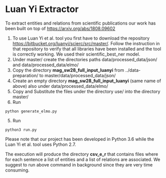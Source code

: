 # Luan Yi Extractor

To extract entities and relations from scientific publications our work has been built on top of https://arxiv.org/abs/1808.09602

1. To use Luan Yi et al. tool you first have to download the repository https://bitbucket.org/luanyi/scierc/src/master/. Follow the instruction in that repository to verify that all libraries have been installed and the tool is correctly working. We used their scientific_best_ner model.
2. Under master/ create the directories paths data/processed_data/json/ and data/processed_data/elmo/
2. Copy the directory **mag_sw28_full_input_luanyi** from ../data-preparation/ to master/data/processed_data/json/
4. Create an empty directory **mag_sw28_full_input_luanyi** (same name of above) also under data/processed_data/elmo/
3. Copy and Substitute the files under the directory use/ into the directory master/
4. Run 
```
python generate_elmo.py
```

5. Run
```
python3 run.py
```

Please note that our project has been developed in Python 3.6 while the Luan Yi et al. tool uses Python 2.7.

The execution will produce the directory **csv_e_r** that contains files where for each sentence a list of entities and a list of relations are associated.  We suggest to run above command in background since they are very time consuming.


